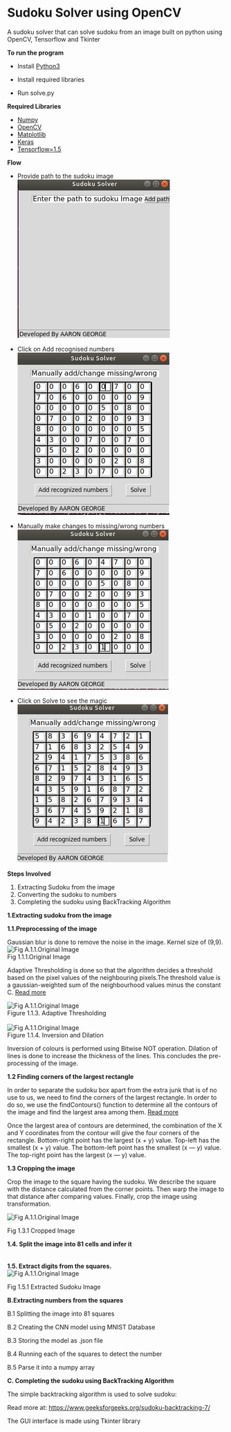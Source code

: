 
# **Sudoku Solver using OpenCV**

A sudoku solver that can solve sudoku from an image built on python using OpenCV, Tensorflow and Tkinter

**To run the program**
* Install [Python3](https://www.google.com/url?sa=t&rct=j&q=&esrc=s&source=web&cd=1&cad=rja&uact=8&ved=2ahUKEwjt4aDrl_LoAhX5yDgGHRcuBKMQFjAAegQIChAC&url=https%3A%2F%2Fwww.python.org%2Fdownloads%2F&usg=AOvVaw3VuYRIaaa-SL5nRa6pfny0)

* Install required libraries
* Run solve.py

**Required Libraries**
* [Numpy](https://www.google.com/url?sa=t&rct=j&q=&esrc=s&source=web&cd=1&cad=rja&uact=8&ved=2ahUKEwia1YSto_LoAhUr4jgGHZ9kCCYQFjAAegQIBRAB&url=https%3A%2F%2Fnumpy.org%2F&usg=AOvVaw3L2i9HVc9ZeynETpNrPxO-)
* [OpenCV](https://www.google.com/url?sa=t&rct=j&q=&esrc=s&source=web&cd=1&cad=rja&uact=8&ved=2ahUKEwj9_6bdo_LoAhVPwjgGHWDjDzoQFjAAegQIIhAC&url=https%3A%2F%2Fopencv.org%2F&usg=AOvVaw0nLWFztJIlbNMAYoheT9Qm)
* [Matplotlib](https://www.google.com/url?sa=t&rct=j&q=&esrc=s&source=web&cd=1&cad=rja&uact=8&ved=2ahUKEwjyrYvso_LoAhVlyjgGHXLKCA8QFjAAegQIEBAC&url=https%3A%2F%2Fmatplotlib.org%2F&usg=AOvVaw0YgZr7XYZzco6IDaGIE2sw)
* [Keras](https://www.google.com/url?sa=t&rct=j&q=&esrc=s&source=web&cd=1&cad=rja&uact=8&ved=2ahUKEwjipOP4o_LoAhW_wzgGHQjFBW8QFjAAegQIARAB&url=http%3A%2F%2Fkeras.io%2F&usg=AOvVaw330NFtOAF1xcgasnbQvfe5)
* [Tensorflow=1.5](https://www.google.com/url?sa=t&rct=j&q=&esrc=s&source=web&cd=1&cad=rja&uact=8&ved=2ahUKEwi_ncmIpPLoAhW8zzgGHTlsB5oQFjAAegQIIRAC&url=https%3A%2F%2Fwww.tensorflow.org%2F&usg=AOvVaw0TGZBeXHx2CVPI2FiDZclR)

**Flow**
* Provide path to the sudoku image<br/>
![Fig A.1.1.Original Image](https://github.com/aaron-george/AI_Sudoku_Solver/blob/master/Screenshots/Screenshot%20from%202020-04-18%2019-35-04.png  )

* Click on Add recognised numbers<br/>
![Fig A.1.1.Original Image](https://github.com/aaron-george/AI_Sudoku_Solver/blob/master/Screenshots/Screenshot%20from%202020-04-18%2019-36-51.png)

* Manually make changes to missing/wrong numbers<br/>
![Fig A.1.1.Original Image](https://github.com/aaron-george/AI_Sudoku_Solver/blob/master/Screenshots/Screenshot%20from%202020-04-18%2019-37-03.png)

* Click on Solve to see the magic<br/>
![Fig A.1.1.Original Image](https://github.com/aaron-george/AI_Sudoku_Solver/blob/master/Screenshots/Screenshot%20from%202020-04-18%2019-37-14.png)


**Steps Involved**

1. Extracting Sudoku from the image
2. Converting the sudoku to numbers
3. Completing the sudoku using BackTracking Algorithm

**1.Extracting sudoku from the image**

**1.1.Preprocessing of the image**

Gaussian blur is done to remove the noise in the image. Kernel size of (9,9).
![Fig A.1.1.Original Image](https://github.com/aaron-george/quarantine-project/blob/master/Capturing-Image/sudoku.jpeg   )               
Fig 1.1.1.Original Image                               
         

       

Adaptive Thresholding is done so that the algorithm decides a threshold based on the pixel values of the neighbouring pixels.The threshold value is a gaussian-weighted sum of the neighbourhood values minus the constant C.
[Read more](https://docs.opencv.org/master/d7/d4d/tutorial_py_thresholding.html)


![Fig A.1.1.Original Image](https://github.com/aaron-george/quarantine-project/blob/master/Capturing-Image/Screenshot%20from%202020-04-14%2023-45-02.png  )
                                           <br />  Figure 1.1.3. Adaptive Thresholding<br /> <br /> 
![Fig A.1.1.Original Image](https://github.com/aaron-george/quarantine-project/blob/master/Capturing-Image/Screenshot%20from%202020-04-14%2023-45-10.png)
<br /> Figure 1.1.4. Inversion and Dilation
              
Inversion of colours is performed using Bitwise NOT operation. Dilation of lines is done to increase the thickness of the lines. This concludes the pre-processing of the image.

**1.2  Finding corners of the largest rectangle**

In order to separate the sudoku box apart from the extra junk that is of no use to us, we need to find the corners of the largest rectangle. In order to do so, we use the findContours() function to determine all the contours of the image and find the largest area among them.
[Read more](https://docs.opencv.org/2.4/modules/imgproc/doc/structural_analysis_and_shape_descriptors.html)

Once the largest area of contours are determined, the combination of the X and Y coordinates from the contour will give the four corners of the rectangle.
Bottom-right point has the largest (x + y) value. Top-left has the smallest (x + y) value. The bottom-left point has the smallest (x — y) value. The top-right point has the largest (x — y) value.

**1.3 Cropping the image**

Crop the image to the square having the sudoku. We describe the square with the distance calculated from the corner points. Then warp the image to that distance after comparing values. Finally, crop the image using transformation.

![Fig A.1.1.Original Image](https://github.com/aaron-george/quarantine-project/blob/master/Capturing-Image/Screenshot%20from%202020-04-14%2023-45-20.png)

Fig 1.3.1 Cropped Image


**1.4. Split the image into 81 cells and infer it** <br /><br /><br />
**1.5. Extract digits from the squares.**<br />
![Fig A.1.1.Original Image](https://github.com/aaron-george/quarantine-project/blob/master/Capturing-Image/gau_sudoku3.jpg)


Fig 1.5.1 Extracted Sudoku Image

**B.Extracting numbers from the squares**

B.1 Splitting the image into 81 squares

B.2 Creating the CNN model using MNIST Database

B.3 Storing the model as .json file

B.4 Running each of the squares to detect the number

B.5 Parse it into a numpy array


**C. Completing the sudoku using BackTracking Algorithm**

The simple backtracking algorithm is used to solve sudoku:

Read more at: https://www.geeksforgeeks.org/sudoku-backtracking-7/

The GUI interface is made using Tkinter library








